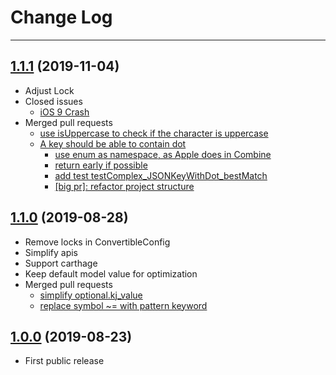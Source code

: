 # Change Log

---

## [1.1.1](https://github.com/kakaopensource/KakaJSON/releases/tag/1.1.1) (2019-11-04)
- Adjust Lock
- Closed issues
	- [iOS 9 Crash](https://github.com/kakaopensource/KakaJSON/issues/31)
- Merged pull requests
	- [use isUppercase to check if the character is uppercase](https://github.com/kakaopensource/KakaJSON/pull/20)
	- [A key should be able to contain dot](https://github.com/kakaopensource/KakaJSON/pull/21)
       - [use enum as namespace, as Apple does in Combine](https://github.com/kakaopensource/KakaJSON/pull/23)
       - [return early if possible](https://github.com/kakaopensource/KakaJSON/pull/24)
       - [add test testComplex_JSONKeyWithDot_bestMatch](https://github.com/kakaopensource/KakaJSON/pull/25)
       - [[big pr]: refactor project structure](https://github.com/kakaopensource/KakaJSON/pull/27)
       
       

## [1.1.0](https://github.com/kakaopensource/KakaJSON/releases/tag/1.1.0) (2019-08-28)
- Remove locks in ConvertibleConfig
- Simplify apis
- Support carthage
- Keep default model value for optimization
- Merged pull requests
	- [simplify optional.kj_value](https://github.com/kakaopensource/KakaJSON/pull/16)
	- [replace symbol ~= with pattern keyword](https://github.com/kakaopensource/KakaJSON/pull/17)



## [1.0.0](https://github.com/kakaopensource/KakaJSON/releases/tag/1.0.0) (2019-08-23)

- First public release
